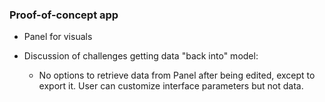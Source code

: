### Proof-of-concept app

- Panel for visuals

- Discussion of challenges getting data "back into" model:
    - No options to retrieve data from Panel after being edited, except to export it. User can customize interface parameters but not data.
